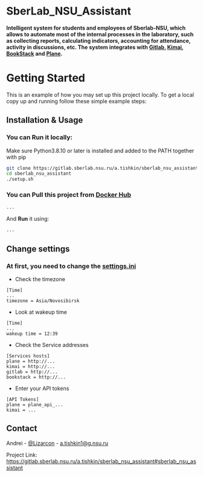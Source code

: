 
# SberLab_NSU_Assistant

**Intelligent system for students and employees of Sberlab-NSU, which allows to automate most of the internal processes in the laboratory, such as collecting reports, calculating indicators, accounting for attendance, activity in discussions, etc. The system integrates with [__Gitlab__](), [__Kimai__](), [__BookStack__]() and [__Plane__]().**
# Getting Started
This is an example of how you may set up this project locally. To get a local copy up and running follow these simple example steps:
## Installation & Usage
### You can __Run it locally__:
Make sure Python3.8.10 or later is installed and added to the PATH together with pip
```bash
git clone https://gitlab.sberlab.nsu.ru/a.tishkin/sberlab_nsu_assistant
cd sberlab_nsu_assistant
./setup.sh
```

### You can __Pull__ this project from  [__Docker Hub__](https://hub.docker.com)
```bash
...
```
And __Run__ it using:
```bash
...
```
## Change settings

### At first, you need to change the [settings.ini](settings.ini)
* Check the timezone 
```
[Time]
...
timezone = Asia/Novosibirsk
```
* Look at wakeup time 
```
[Time]
...
wakeup time = 12:39
```
* Check the Service addresses 
```
[Services hosts]
plane = http://...
kimai = http://...
gitlab = http://...
bookstack = http://...
```
* Enter your API tokens
```
[API Tokens]
plane = plane_api_...
kimai = ...
```
## Contact

Andrei - [@Lizarcon]() - a.tishkin1@g.nsu.ru

Project Link: https://gitlab.sberlab.nsu.ru/a.tishkin/sberlab_nsu_assistant#sberlab_nsu_assistant
